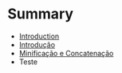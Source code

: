# Summary

* [Introduction](README.md)
* [Introdução](cap/introducao.md)
* [Minificação e Concatenação](cap/minificacao_e_concatenacao.md)
* Teste

